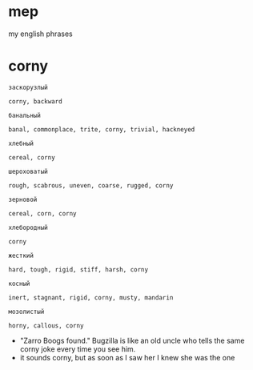 # mep
my english phrases


# corny

```
заскорузлый
	
corny, backward
	
банальный
	
banal, commonplace, trite, corny, trivial, hackneyed
	
хлебный
	
cereal, corny
	
шероховатый
	
rough, scabrous, uneven, coarse, rugged, corny
	
зерновой
	
cereal, corn, corny
	
хлебородный
	
corny
	
жесткий
	
hard, tough, rigid, stiff, harsh, corny
	
косный
	
inert, stagnant, rigid, corny, musty, mandarin
	
мозолистый
	
horny, callous, corny
```

* "Zarro Boogs found." Bugzilla is like an old uncle who tells the same corny joke every time you see him.
* it sounds corny, but as soon as I saw her I knew she was the one
